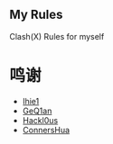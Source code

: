 ## My Rules
Clash(X) Rules for myself

# 鸣谢
* [lhie1](https://github.com/lhie1/Rules)
* [GeQ1an](https://github.com/GeQ1an/Rules/tree/master)
* [Hackl0us](https://github.com/Hackl0us/SS-Rule-Snippet)
* [ConnersHua](https://github.com/ConnersHua/Profiles/tree/master)
